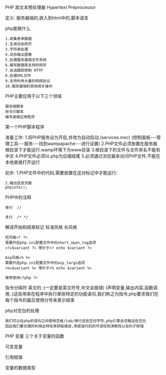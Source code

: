 

PHP
	超文本预处理器 Hypertext Preprocessor

定义:
	服务器端的,嵌入到html中的,脚本语言

php能做什么

	1.收集表单数据
	2.生成动态网页
	3.字符串处理
	4.动态输出图像
	5.处理服务器端文件系统
	6.编写数据库支持的网页
	7.会话跟踪控制 HTTP
	8.处理XML文件
	9.支持利用大量的网络协议
	10.服务器端的其他相关操作

PHP主要应用于以下三个领域

	服务端脚本
	命令行脚本
	编写桌面应用程序

第一个PHP脚本程序

准备工作:
	1.将PHP服务设为开启,并改为自动启动.(services.msc)
	(控制面板---管理工具---服务---找到wampapache---进行设置)
	2.PHP文件必须放置在服务器根目录下才能运行.wamp环境下为www目录
	3.根目录下的文件与文件夹名不能有中文
	4.PHP文件必须以.php为后缀结尾
	5.必须通过浏览器来访问PHP文件,不能在本地直接打开运行

初步:
	1.PHP文件中的代码,需要放置在这对标记中才能运行:
	<?php 代码 ?>

	2.输出信息页面
	phpinfo();

PHP中的注释

	单行  //

	多行  /* */

解读开始和结束标记
	标准风格 <?php ?>
	长风格<script language="php"></script>

	短风格<? ?>
	需要开启php.ini配置文件中的short_open_tag选项
	<?=$variant ?> 等价于<? echo $variant ?>

	Asp风格<% %>
	需要开启php.ini配置文件中的asp_targs选项
	<%=$variant %> 等价于<% echo $variant %>

	推荐使用<?php ?>

指令分隔符
	英文的 ;(一定要是英文符号,中文会报错)
	(声明变量,输出内容,函数调用..)这些用来在程序中执行某些特定的功能语句,我们称之为指令,php要求我们在每个指令的最后使用分号来表示结束

php对空白的处理

	我们可以在php的语句之间使用空格/tab/换行这些空白字符,php引擎会忽略这些空白
	因此我们要合理的利用此特性来排版缩进,来提高代码的可读性和清晰性以及利于排错

PHP 变量
三个关于变量的函数

可变变量

引用赋值

变量的数据类型



